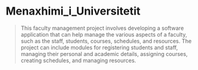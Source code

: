 # Menaxhimi_i_Universitetit
>This faculty management project involves developing a software application that can help manage the various aspects of a faculty, such as the staff, students, courses, schedules, and resources. The project can include modules for registering students and staff, managing their personal and academic details, assigning courses, creating schedules, and managing resources.
